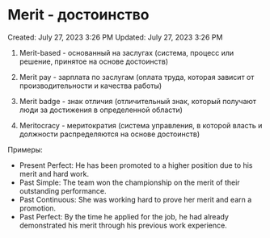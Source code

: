# Merit - достоинство

Created: July 27, 2023 3:26 PM
Updated: July 27, 2023 3:26 PM

1. Merit-based - основанный на заслугах (система, процесс или решение, принятое на основе достоинств)

2. Merit pay - зарплата по заслугам (оплата труда, которая зависит от производительности и качества работы)

3. Merit badge - знак отличия (отличительный знак, который получают люди за достижения в определенной области)

4. Meritocracy - меритократия (система управления, в которой власть и должности распределяются на основе достоинств)

Примеры:

- Present Perfect: He has been promoted to a higher position due to his merit and hard work.
- Past Simple: The team won the championship on the merit of their outstanding performance.
- Past Continuous: She was working hard to prove her merit and earn a promotion.
- Past Perfect: By the time he applied for the job, he had already demonstrated his merit through his previous work experience.
